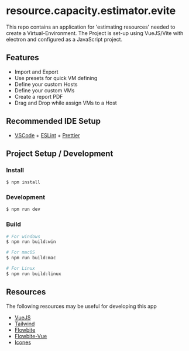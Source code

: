 # resource.capacity.estimator.evite

This repo contains an application for 'estimating resources' needed to create a Virtual-Environment.
The Project is set-up using VueJS/Vite with electron and configured as a JavaScript project.
## Features
- Import and Export
- Use presets for quick VM defining
- Define your custom Hosts
- Define your custom VMs
- Create a report PDF
- Drag and Drop while assign VMs to a Host


## Recommended IDE Setup

- [VSCode](https://code.visualstudio.com/) + [ESLint](https://marketplace.visualstudio.com/items?itemName=dbaeumer.vscode-eslint) + [Prettier](https://marketplace.visualstudio.com/items?itemName=esbenp.prettier-vscode)

## Project Setup / Development

### Install

```bash
$ npm install
```

### Development

```bash
$ npm run dev
```

### Build

```bash
# For windows
$ npm run build:win

# For macOS
$ npm run build:mac

# For Linux
$ npm run build:linux
```


## Resources
The following resources may be useful for developing this app

- [VueJS](https://vuejs.org/guide/introduction.html)
- [Tailwind](https://tailwindcss.com/docs/installation)
- [Flowbite](https://flowbite.com/)
- [Flowbite-Vue](https://flowbite-vue.com/pages/getting-started)
- [Icones](https://icones.netlify.app/)
